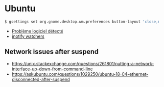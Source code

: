 # Ubuntu

```bash
$ gsettings set org.gnome.desktop.wm.preferences button-layout 'close,maximize,minimize:'

```

- [Problème logiciel détecté](https://doc.ubuntu-fr.org/tutoriel/desactiver_la_fenetre_probleme_logiciel_detecte)
- [inotify watchers](https://github.com/guard/listen/wiki/Increasing-the-amount-of-inotify-watchers)

## Network issues after suspend

- https://unix.stackexchange.com/questions/261801/putting-a-network-interface-up-down-from-command-line
- https://askubuntu.com/questions/1029250/ubuntu-18-04-ethernet-disconnected-after-suspend
